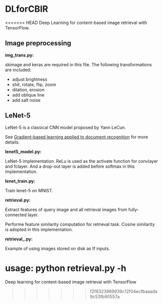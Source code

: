 # DLforCBIR
<<<<<<< HEAD
Deep Learning for content-based image retrieval with TensorFlow.

## Image preprocessing

**img_trans.py:**

skimage and keras are required in this file. The following transformations are included:

- adjust brightness
- shit, rotate, flip, zoom
- dilation, erosion
- add oblique line
- add salt noise


## LeNet-5
LeNet-5 is a classical CNN model proposed by Yann LeCun. 

See [Gradient-based learning applied to document recognition](https://ieeexplore.ieee.org/abstract/document/726791/) for more details.

**lenet5_model.py:**

LeNet-5 implementation. ReLu is used as the activate function for convlayer and fclayer. And a drop-out layer is added before softmax in this implementation.

**lenet_train.py:**

Train lenet-5 on MNIST.

**retrieval.py:**

Extract features of query image and all retrieval images from fully-connected layer.

Performe feature similarity computation for retrieval task. Cosine similarity is adopted in this implementation.

**retrieval_.py:**

Example of using images stored on disk as tf inputs.

**usage: python retrieval.py -h**
=======
Deep learning for content-based image retrieval with TensorFlow
>>>>>>> f2f8323989939c12f04ecfbaaada9c53fb90557a
